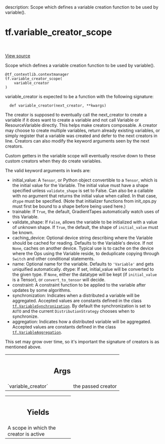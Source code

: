 description: Scope which defines a variable creation function to be used by variable().

<div itemscope itemtype="http://developers.google.com/ReferenceObject">
<meta itemprop="name" content="tf.variable_creator_scope" />
<meta itemprop="path" content="Stable" />
</div>

# tf.variable_creator_scope

<!-- Insert buttons and diff -->

<table class="tfo-notebook-buttons tfo-api nocontent" align="left">

</table>

<a target="_blank" class="external" href="/code/stable/tensorflow/python/ops/variable_scope.py">View source</a>



Scope which defines a variable creation function to be used by variable().


<pre class="devsite-click-to-copy prettyprint lang-py tfo-signature-link">
<code>@tf_contextlib.contextmanager</code>
<code>tf.variable_creator_scope(
    variable_creator
)
</code></pre>



<!-- Placeholder for "Used in" -->

variable_creator is expected to be a function with the following signature:

```
  def variable_creator(next_creator, **kwargs)
```

The creator is supposed to eventually call the next_creator to create a
variable if it does want to create a variable and not call Variable or
ResourceVariable directly. This helps make creators composable. A creator may
choose to create multiple variables, return already existing variables, or
simply register that a variable was created and defer to the next creators in
line. Creators can also modify the keyword arguments seen by the next
creators.

Custom getters in the variable scope will eventually resolve down to these
custom creators when they do create variables.

The valid keyword arguments in kwds are:

 * initial_value: A `Tensor`, or Python object convertible to a `Tensor`,
      which is the initial value for the Variable. The initial value must have
      a shape specified unless `validate_shape` is set to False. Can also be a
      callable with no argument that returns the initial value when called. In
      that case, `dtype` must be specified. (Note that initializer functions
      from init_ops.py must first be bound to a shape before being used here.)
 * trainable: If `True`, the default, GradientTapes automatically watch
      uses of this Variable.
 * validate_shape: If `False`, allows the variable to be initialized with a
      value of unknown shape. If `True`, the default, the shape of
      `initial_value` must be known.
 * caching_device: Optional device string describing where the Variable
      should be cached for reading.  Defaults to the Variable's device.
      If not `None`, caches on another device.  Typical use is to cache
      on the device where the Ops using the Variable reside, to deduplicate
      copying through `Switch` and other conditional statements.
 * name: Optional name for the variable. Defaults to `'Variable'` and gets
      uniquified automatically.
    dtype: If set, initial_value will be converted to the given type.
      If `None`, either the datatype will be kept (if `initial_value` is
      a Tensor), or `convert_to_tensor` will decide.
 * constraint: A constraint function to be applied to the variable after
      updates by some algorithms.
 * synchronization: Indicates when a distributed a variable will be
      aggregated. Accepted values are constants defined in the class
      <a href="../tf/VariableSynchronization.md"><code>tf.VariableSynchronization</code></a>. By default the synchronization is set to
      `AUTO` and the current `DistributionStrategy` chooses
      when to synchronize.
 * aggregation: Indicates how a distributed variable will be aggregated.
      Accepted values are constants defined in the class
      <a href="../tf/VariableAggregation.md"><code>tf.VariableAggregation</code></a>.

This set may grow over time, so it's important the signature of creators is as
mentioned above.

<!-- Tabular view -->
 <table class="responsive fixed orange">
<colgroup><col width="214px"><col></colgroup>
<tr><th colspan="2"><h2 class="add-link">Args</h2></th></tr>

<tr>
<td>
`variable_creator`<a id="variable_creator"></a>
</td>
<td>
the passed creator
</td>
</tr>
</table>



<!-- Tabular view -->
 <table class="responsive fixed orange">
<colgroup><col width="214px"><col></colgroup>
<tr><th colspan="2"><h2 class="add-link">Yields</h2></th></tr>
<tr class="alt">
<td colspan="2">
A scope in which the creator is active
</td>
</tr>

</table>

